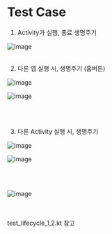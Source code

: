 # Test Case
1. Activity가 실행, 종료 생명주기</br>

![image](https://github.com/Dahoonkk/Fast_Campus_Android_Kotlin_Lecture/assets/128778997/ed4fb668-ef14-41ee-800b-b8d949c42b3a)
</br>
</br>

2. 다른 앱 실행 시, 생명주기 (홈버튼) </br>

![image](https://github.com/Dahoonkk/Fast_Campus_Android_Kotlin_Lecture/assets/128778997/a11ab450-dbf3-4333-90f7-cd2f31cbd3ce)
</br>

![image](https://github.com/Dahoonkk/Fast_Campus_Android_Kotlin_Lecture/assets/128778997/b4454b06-38a3-404f-bea9-9389400b76b6)

</br>
</br>

3. 다른 Activity 실행 시, 생명주기</br>

![image](https://github.com/Dahoonkk/Fast_Campus_Android_Kotlin_Lecture/assets/128778997/b0287aa3-66cd-44e6-8b7b-003af7b66416)
</br>

![image](https://github.com/Dahoonkk/Fast_Campus_Android_Kotlin_Lecture/assets/128778997/25d235cd-2314-4279-9caa-1ae7e9e2180b)


</br>
</br>

![image](https://github.com/Dahoonkk/Fast_Campus_Android_Kotlin_Lecture/assets/128778997/827842c6-a363-4487-b7a1-f7d695f39a47)

</br>
</br>
test_lifecycle_1,2.kt 참고
